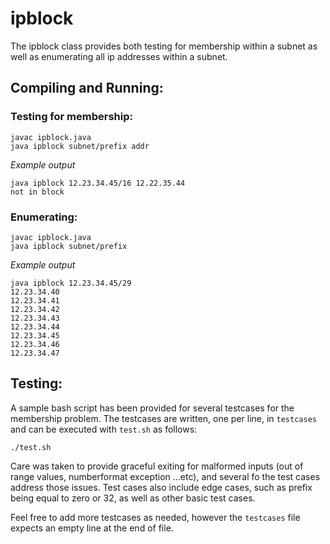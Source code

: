 # ipblock

The ipblock class provides both testing for membership within a subnet as well as enumerating all ip addresses within a subnet.

## Compiling and Running:

### Testing for membership: 
~~~~
javac ipblock.java
java ipblock subnet/prefix addr
~~~~

*Example output*
~~~~
java ipblock 12.23.34.45/16 12.22.35.44
not in block
~~~~

### Enumerating:
~~~~
javac ipblock.java
java ipblock subnet/prefix
~~~~

*Example output*
~~~~
java ipblock 12.23.34.45/29
12.23.34.40
12.23.34.41
12.23.34.42
12.23.34.43
12.23.34.44
12.23.34.45
12.23.34.46
12.23.34.47
~~~~

## Testing:

A sample bash script has been provided for several testcases for the membership problem. The testcases are written, one per line, in `testcases` and can be executed with `test.sh` as follows: 

~~~~
./test.sh
~~~~

Care was taken to provide graceful exiting for malformed inputs (out of range values, numberformat exception ...etc), and several fo the test cases address those issues. Test cases also include edge cases, such as prefix being equal to zero or 32, as well as other basic test cases.

Feel free to add more testcases as needed, however the `testcases` file expects an empty line at the end of file.

